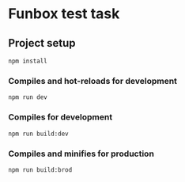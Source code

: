 # Funbox test task

## Project setup
```
npm install
```

### Compiles and hot-reloads for development
```
npm run dev
```

### Compiles for development
```
npm run build:dev
```

### Compiles and minifies for production
```
npm run build:brod
```
